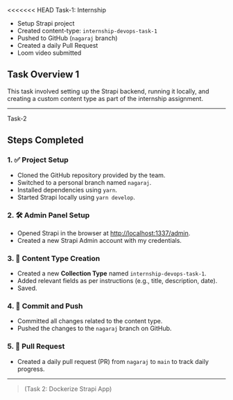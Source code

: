 <<<<<<< HEAD
Task-1: Internship 

- Setup Strapi project
- Created content-type: `internship-devops-task-1`
- Pushed to GitHub (`nagaraj` branch)
- Created a daily Pull Request
- Loom video submitted

##  Task Overview 1

This task involved setting up the Strapi backend, running it locally, and creating a custom content type as part of the internship assignment.

---
Task-2

##  Steps Completed

### 1. ✅ Project Setup
- Cloned the GitHub repository provided by the team.
- Switched to a personal branch named `nagaraj`.
- Installed dependencies using `yarn`.
- Started Strapi locally using `yarn develop`.

### 2. 🛠️ Admin Panel Setup
- Opened Strapi in the browser at [http://localhost:1337/admin](http://localhost:1337/admin).
- Created a new Strapi Admin account with my credentials.

### 3. 🧱 Content Type Creation
- Created a new **Collection Type** named `internship-devops-task-1`.
- Added relevant fields as per instructions (e.g., title, description, date).
- Saved.

### 4. 💾 Commit and Push
- Committed all changes related to the content type.
- Pushed the changes to the `nagaraj` branch on GitHub.

### 5. 🔀 Pull Request
- Created a daily pull request (PR) from `nagaraj` to `main` to track daily progress.

---
> (Task 2: Dockerize Strapi App)
